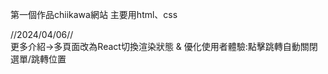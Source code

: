 第一個作品chiikawa網站
主要用html、css

//2024/04/06// 	
更多介紹→多頁面改為React切換渲染狀態 & 優化使用者體驗:點擊跳轉自動關閉選單/跳轉位置
      
